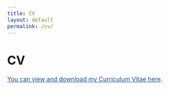 ```yaml
---
title: CV
layout: default
permalink: /cv/
---
```



# CV

<a href="/files/Documents/CV_KijinSeong_2024Fall.pdf" style="color: #124F90;">You can view and download my Curriculum Vitae here</a>.

  

